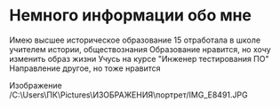 # Немного информации обо мне
Имею высшее историческое образование
15 отработала в школе учителем истории, обществознания
Образование нравится, но хочу изменить образ жизни
Учусь на курсе "Инженер тестирования ПО"
Направление другое, но тоже нравится

Изображение /C:\Users\ПК\Pictures\ИЗОБРАЖЕНИЯ\портрет/IMG_E8491.JPG